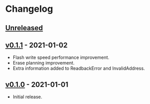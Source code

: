 # Changelog

## [Unreleased]

## [v0.1.1] - 2021-01-02

* Flash write speed performance improvement.
* Erase planning improvement.
* Extra information added to ReadbackError and InvalidAddress.

## [v0.1.0] - 2021-01-01

* Initial release.

[Unreleased]: https://github.com/adamgreig/spi-flash-rs/compare/v0.1.1...HEAD
[v0.1.1]: https://github.com/adamgreig/spi-flash-rs/compare/v0.1.0...v0.1.1
[v0.1.0]: https://github.com/adamgreig/spi-flash-rs/tree/v0.1.0
